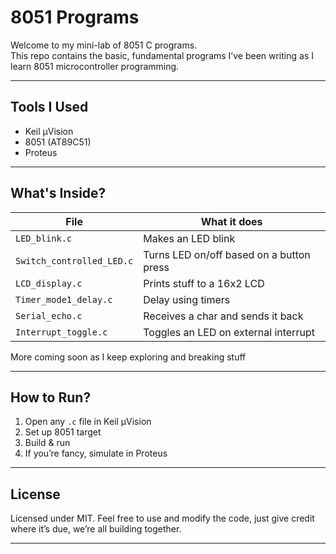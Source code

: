 # 8051 Programs
Welcome to my mini-lab of 8051 C programs.  
This repo contains the basic, fundamental programs I’ve been writing as I learn 8051 microcontroller programming.

---

## Tools I Used
- Keil µVision
- 8051 (AT89C51)
- Proteus

---

##  What's Inside?

| File                    | What it does                                         |
|-------------------------|------------------------------------------------------|
| `LED_blink.c`           | Makes an LED blink                                   |
| `Switch_controlled_LED.c` | Turns LED on/off based on a button press           |
| `LCD_display.c`         | Prints stuff to a 16x2 LCD                           |
| `Timer_mode1_delay.c`   | Delay using timers                                   |
| `Serial_echo.c`         | Receives a char and sends it back                    |
| `Interrupt_toggle.c`    | Toggles an LED on external interrupt                 |

More coming soon as I keep exploring and breaking stuff

---

##  How to Run?
1. Open any `.c` file in Keil µVision  
2. Set up 8051 target  
3. Build & run  
4. If you’re fancy, simulate in Proteus

---

## License  
Licensed under MIT. Feel free to use and modify the code, just give credit where it’s due, we’re all building together.

---

